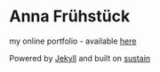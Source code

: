 # Anna Frühstück
my online portfolio - available [here](http://afruehstueck.github.io)

Powered by [Jekyll](https://jekyllrb.com/) and built on [sustain](https://github.com/jekyller/sustain)
